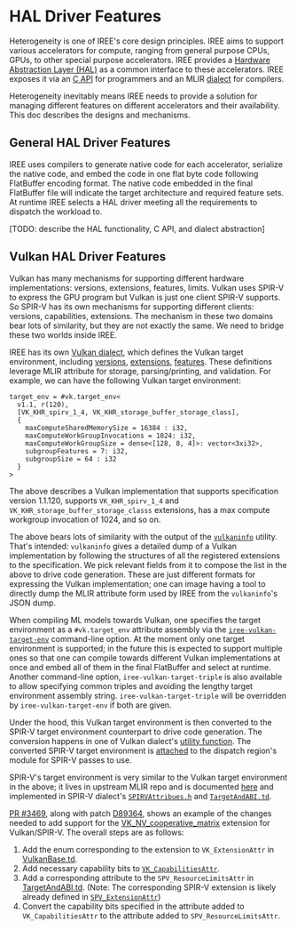 # HAL Driver Features

Heterogeneity is one of IREE's core design principles. IREE aims to support
various accelerators for compute, ranging from general purpose CPUs, GPUs, to
other special purpose accelerators. IREE provides a
[Hardware Abstraction Layer (HAL)][iree-hal] as a common interface to these
accelerators. IREE exposes it via an [C API][iree-hal-c-api] for programmers and
an MLIR [dialect][iree-hal-dialect] for compilers.

Heterogeneity inevitably means IREE needs to provide a solution for managing
different features on different accelerators and their availability. This doc
describes the designs and mechanisms.

## General HAL Driver Features

IREE uses compilers to generate native code for each accelerator, serialize the
native code, and embed the code in one flat byte code following FlatBuffer
encoding format. The native code embedded in the final FlatBuffer file will
indicate the target architecture and required feature sets. At runtime IREE
selects a HAL driver meeting all the requirements to dispatch the workload to.

[TODO: describe the HAL functionality, C API, and dialect abstraction]

## Vulkan HAL Driver Features

Vulkan has many mechanisms for supporting different hardware implementations:
versions, extensions, features, limits. Vulkan uses SPIR-V to express the GPU
program but Vulkan is just one client SPIR-V supports. So SPIR-V has its own
mechanisms for supporting different clients: versions, capabilities, extensions.
The mechanism in these two domains bear lots of similarity, but they are not
exactly the same. We need to bridge these two worlds inside IREE.

IREE has its own [Vulkan dialect][iree-vulkan-dialect], which defines the Vulkan
target environment, including [versions][iree-vulkan-base-td],
[extensions][iree-vulkan-base-td], [features][iree-vulkan-cap-td]. These
definitions leverage MLIR attribute for storage, parsing/printing, and
validation. For example, we can have the following Vulkan target environment:

```
target_env = #vk.target_env<
  v1.1, r(120),
  [VK_KHR_spirv_1_4, VK_KHR_storage_buffer_storage_class],
  {
    maxComputeSharedMemorySize = 16384 : i32,
    maxComputeWorkGroupInvocations = 1024: i32,
    maxComputeWorkGroupSize = dense<[128, 8, 4]>: vector<3xi32>,
    subgroupFeatures = 7: i32,
    subgroupSize = 64 : i32
  }
>
```

The above describes a Vulkan implementation that supports specification version
1.1.120, supports `VK_KHR_spirv_1_4` and `VK_KHR_storage_buffer_storage_classs`
extensions, has a max compute workgroup invocation of 1024, and so on.

The above bears lots of similarity with the output of the
[`vulkaninfo`][vulkaninfo] utility. That's intended: `vulkaninfo` gives a
detailed dump of a Vulkan implementation by following the structures of all the
registered extensions to the specification. We pick relevant fields from it to
compose the list in the above to drive code generation. These are just different
formats for expressing the Vulkan implementation; one can image having a tool to
directly dump the MLIR attribute form used by IREE from the `vulkaninfo`'s JSON
dump.

When compiling ML models towards Vulkan, one specifies the target environment as
a `#vk.target_env` attribute assembly via the
[`iree-vulkan-target-env`][iree-vulkan-target-env] command-line option. At the
moment only one target environment is supported; in the future this is expected
to support multiple ones so that one can compile towards different Vulkan
implementations at once and embed all of them in the final FlatBuffer and select
at runtime. Another command-line option, `iree-vulkan-target-triple` is also
available to allow specifying common triples and avoiding the lengthy target
environment assembly string. `iree-vulkan-target-triple` will be overridden by
`iree-vulkan-target-env` if both are given.

Under the hood, this Vulkan target environment is then converted to the SPIR-V
target environment counterpart to drive code generation. The conversion happens
in one of Vulkan dialect's [utility function][iree-vulkan-target-conv]. The
converted SPIR-V target environment is [attached][iree-spirv-target-attach] to
the dispatch region's module for SPIR-V passes to use.

SPIR-V's target environment is very similar to the Vulkan target environment in
the above; it lives in upstream MLIR repo and is documented
[here][mlir-spirv-target] and implemented in SPIR-V dialect's
[`SPIRVAttribues.h`][mlir-spirv-attr] and
[`TargetAndABI.td`][mlir-spirv-target-td].

[PR #3469][pr-3469], along with patch [D89364][d89364], shows an example of the
changes needed to add support for the
[VK_NV_cooperative_matrix][vk-coop-mat-ext] extension for Vulkan/SPIR-V. The
overall steps are as follows:
1. Add the enum corresponding to the extension to `VK_ExtensionAttr` in
   [VulkanBase.td][iree-vulkan-base-td].
1. Add necessary capability bits to [`VK_CapabilitiesAttr`][iree-vulkan-cap-td].
1. Add a corresponding attribute to the `SPV_ResourceLimitsAttr` in
   [TargetAndABI.td][mlir-spirv-target-td]. (Note: The corresponding SPIR-V
   extension is likely already defined in
   [`SPV_ExtensionAttr`][mlir-spirv-extensions-attr])
1. Convert the capability bits specified in the attribute added to
   `VK_CapabilitiesAttr` to the attribute added to `SPV_ResourceLimitsAttr`.

[d89364]: https://reviews.llvm.org/D89364
[iree-hal]: https://github.com/google/iree/tree/main/iree/hal
[iree-hal-c-api]: https://github.com/google/iree/blob/main/iree/hal/api.h
[iree-hal-dialect]: https://github.com/google/iree/tree/main/iree/compiler/Dialect/HAL
[iree-vulkan-dialect]: https://github.com/google/iree/tree/main/iree/compiler/Dialect/Vulkan
[iree-vulkan-base-td]: https://github.com/google/iree/blob/main/iree/compiler/Dialect/Vulkan/IR/VulkanBase.td
[iree-vulkan-cap-td]: https://github.com/google/iree/blob/main/iree/compiler/Dialect/Vulkan/IR/VulkanAttributes.td
[iree-vulkan-target-env]: https://github.com/google/iree/blob/b4739d704de15029cd671e53e7d7e743f4ca2e35/iree/compiler/Dialect/HAL/Target/VulkanSPIRV/VulkanSPIRVTarget.cpp#L66-L70
[iree-vulkan-target-triple]: https://github.com/google/iree/blob/main/iree/compiler/Dialect/Vulkan/Utils/TargetEnvUtils.cpp
[iree-vulkan-target-conv]: https://github.com/google/iree/blob/b4739d704de15029cd671e53e7d7e743f4ca2e35/iree/compiler/Dialect/Vulkan/Utils/TargetEnvUtils.h#L29-L42
[iree-spirv-target-attach]: https://github.com/google/iree/blob/b4739d704de15029cd671e53e7d7e743f4ca2e35/iree/compiler/Dialect/HAL/Target/VulkanSPIRV/VulkanSPIRVTarget.cpp#L228-L240
[mlir-spirv-extensions-attr]: https://github.com/llvm/llvm-project/blob/076305568cd6c7c02ceb9cfc35e1543153406d19/mlir/include/mlir/Dialect/SPIRV/SPIRVBase.td#L314
[mlir-spirv-target]: https://mlir.llvm.org/docs/Dialects/SPIR-V/#target-environment
[mlir-spirv-attr]: https://github.com/llvm/llvm-project/blob/076305568cd6c7c02ceb9cfc35e1543153406d19/mlir/include/mlir/Dialect/SPIRV/SPIRVAttributes.h
[mlir-spirv-target-td]: https://github.com/llvm/llvm-project/blob/076305568cd6c7c02ceb9cfc35e1543153406d19/mlir/include/mlir/Dialect/SPIRV/TargetAndABI.td
[pr-3469]: https://github.com/google/iree/pull/3469
[vk-coop-mat-ext]: khronos.org/registry/vulkan/specs/1.2-extensions/man/html/VK_NV_cooperative_matrix.html
[vulkaninfo]: https://vulkan.lunarg.com/doc/view/latest/linux/vulkaninfo.html
